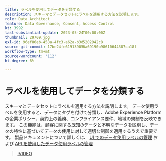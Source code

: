 ```yaml
---
title: ラベルを使用してデータを分類する
description: スキーマとデータセットにラベルを適用する方法を説明します。
role: Data Architect
feature: Data Governance, Consent, Access Control
kt: 3992
last-substantial-update: 2023-05-24T00:00:00Z
thumbnail: 29709.jpg
exl-id: 96ef86eb-458a-4fc3-a62a-b3d5202942c8
source-git-commit: 17be24fe619139056a69190b98610644387ca18f
workflow-type: tm+mt
source-wordcount: '112'
ht-degree: 6%

---
```


# ラベルを使用してデータを分類する

スキーマとデータセットにラベルを適用する方法を説明します。 データ使用ラベルを使用すると、データにタグを付けて分類し、Adobe Experience Platformの企業ポリシー、契約上の義務、コンプライアンス要件、地域の規制を反映できます。 この機能は、顧客に関する既知のデータと不明なデータを区別し、データの特性に基づいてデータの使用に対して適切な制御を適用するうえで重要です。 製品ドキュメントについて詳しくは、 [UI でのデータ使用ラベルの管理](https://experienceleague.adobe.com/docs/experience-platform/data-governance/labels/user-guide.html?lang=ja) および [API を使用したデータ使用ラベルの管理](https://experienceleague.adobe.com/docs/experience-platform/data-governance/labels/dataset-api.html)

>[!VIDEO](https://video.tv.adobe.com/v/29709?learn=on)
